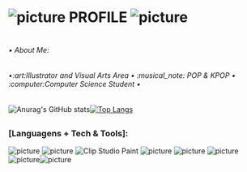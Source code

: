 
# ![picture](https://em-content.zobj.net/thumbs/120/sony/336/sparkles_2728.png) PROFILE ![picture](https://em-content.zobj.net/thumbs/120/sony/336/sparkles_2728.png)<h1>
<h6>• About Me:<h6> •:art:Illustrator and Visual Arts Area • :musical_note: POP & KPOP • :computer:Computer Science Student •

#### 
![Anurag's GitHub stats](https://github-readme-stats.vercel.app/api?username=Melissa-Francielle&show_icons=true&theme=merko)[![Top Langs](https://github-readme-stats.vercel.app/api/top-langs/?username=Melissa-Francielle&layout=compact&show_icons=true&theme=merko)](https://github.com/anuraghazra/github-readme-stats)
##
### [Languagens + Tech & Tools]:
 ![picture](https://img.shields.io/badge/C-00599C?style=for-the-badge&logo=c&logoColor=white)
![picture](https://img.shields.io/badge/Java-ED8B00?style=for-the-badge&logo=openjdk&logoColor=white)
<img src="https://img.shields.io/badge/-Clip Studio Paint-ccc?logo=clipstudiopaint&logoColor=white" alt="Clip Studio Paint"/>
![picture](https://img.shields.io/badge/blender-%23F5792A.svg?style=for-the-badge&logo=blender&logoColor=white)
![picture](https://img.shields.io/badge/Windows-ACER-0078D6?style=for-the-badge&logo=windows&logoColor=white)
![picture](https://img.shields.io/badge/Xbox-107C10?style=for-the-badge&logo=xbox&logoColor=white)![picture](https://img.shields.io/badge/Steam-000000?style=for-the-badge&logo=steam&logoColor=white)![picture](https://img.shields.io/badge/PlayStation-003791?style=for-the-badge&logo=playstation&logoColor=white)
